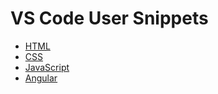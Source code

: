 # VS Code User Snippets

- [HTML](./html.json)
- [CSS](./css.json)
- [JavaScript](./javascript.json)
- [Angular](./angular.code-snippets)
